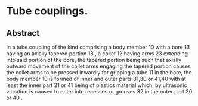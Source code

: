 # Tube couplings.

## Abstract
In a tube coupling of the kind comprising a body member 10 with a bore 13 having an axially tapered portion 18 , a collet 12 having arms 23 extending into said portion of the bore, the tapered portion being such that axially outward movement of the collet arms engaging the tapered portion causes the collet arms to be pressed inwardly for gripping a tube 11 in the bore, the body member 10 is formed of inner and outer parts 31,30 or 41,40 with at least the inner part 31 or 41 being of plastics material which, by ultrasonic vibration is caused to enter into recesses or grooves 32 in the outer part 30 or 40 .